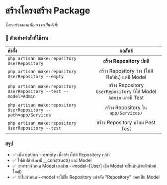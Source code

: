 # สร้างโครงสร้าง Package

*โครงสร้างของแพ็กเกจจะเป็นดังนี้:*


### 🚀 ตัวอย่างคำสั่งที่ใช้งาน

| คำสั่ง                                                                                       |                          ผลลัพธ์                          | 
|:---------------------------------------------------------------------------------------------|:---------------------------------------------------------:|
| `php artisan make:repository UserRepository `                                                |                 **สร้าง Repository ปกติ**                 |
| `php artisan make:repository UserRepository --empty `                                        |     สร้าง Repository ว่าง (ไม่มีฟังก์ชัน) แต่มี Model     |
| `php artisan make:repository UserRepository --test --model=Admin`                                                                                             |                             สร้าง Repository `UserRepository` ที่ใช้ Model `Admin` และมี Test                              |
|`php artisan make:repository UserRepository --path=app/Services`|สร้าง Repository ใน `app/Services/`|
|`php artisan make:repository UserRepository --test`|สร้าง Repository พร้อม Pest Test|

### สรุป

* ✅ เพิ่ม option --empty เพื่อสร้างไฟล์ Repository เปล่า
* ✅ ไฟล์เปล่ายังคงมี __construct() และ Model
* ✅ สามารถกำหนด Model เองผ่าน --model=[User] (ชื่อ Modal จะขึ้นต้นด้วยตัวพิมพ์ใหญ่)
* ✅ ถ้าไม่กำหนด --model จะใช้ชื่อ Repository แล้วตัด "Repository" ออกเป็น Model